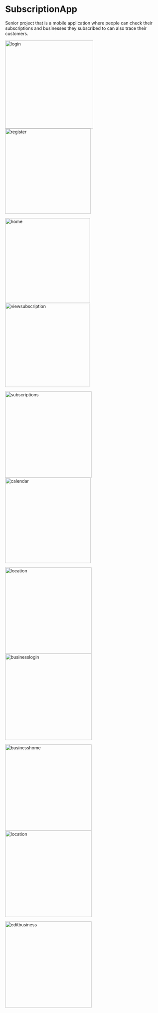 # SubscriptionApp
 
Senior project that is a mobile application where people can check their subscriptions and businesses they subscribed to can also trace their customers.

<img width="282" alt="login" src="https://github.com/burakerdgn1/SubscriptionApp/assets/61464716/add063b6-a607-4934-b2c6-c6f788311a82"> <img width="274" alt="register" src="https://github.com/burakerdgn1/SubscriptionApp/assets/61464716/1f8d94f5-22a3-47df-8b39-ae2796324385">

<img width="272" alt="home" src="https://github.com/burakerdgn1/SubscriptionApp/assets/61464716/69f50d4c-a31c-462e-bd3c-2a0e03e7101c"> <img width="270" alt="viewsubscription" src="https://github.com/burakerdgn1/SubscriptionApp/assets/61464716/7cb46db5-2e19-4ff6-926f-fdfa57f2d68e">

<img width="277" alt="subscriptions" src="https://github.com/burakerdgn1/SubscriptionApp/assets/61464716/f4aa6ebc-4316-4cbd-8023-85393bd45940"> <img width="274" alt="calendar" src="https://github.com/burakerdgn1/SubscriptionApp/assets/61464716/19d30d57-f4cc-47b3-91b7-ef85cd500ee9">

<img width="277" alt="location" src="https://github.com/burakerdgn1/SubscriptionApp/assets/61464716/50b274fc-05d2-4f0c-88f2-0fdc2caa5935"> <img width="277" alt="businesslogin" src="https://github.com/burakerdgn1/SubscriptionApp/assets/61464716/28fa3f08-526f-4f14-9632-da45655435d4">

<img width="277" alt="businesshome" src="https://github.com/burakerdgn1/SubscriptionApp/assets/61464716/961ef4ce-6ea1-4c2b-a7c8-c426123268fe"> <img width="277" alt="location" src="https://github.com/burakerdgn1/SubscriptionApp/assets/61464716/2ac5136b-5601-4d6f-9e13-5da6fc21ab60">

<img width="277" alt="editbusiness" src="https://github.com/burakerdgn1/SubscriptionApp/assets/61464716/ebebcc34-4281-49f3-bcef-a28970a938e2">







